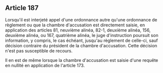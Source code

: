 Article 187
----
Lorsqu'il est interjeté appel d'une ordonnance autre qu'une ordonnance de
règlement ou que la chambre d'accusation est directement saisie, en application
des articles 81, neuvième alinéa, 82-1, deuxième alinéa, 156, deuxième alinéa,
ou 167, quatrième alinéa, le juge d'instruction poursuit son information, y
compris, le cas échéant, jusqu'au règlement de celle-ci, sauf décision contraire
du président de la chambre d'accusation. Cette décision n'est pas susceptible de
recours.

Il en est de même lorsque la chambre d'accusation est saisie d'une requête en
nullité en application de l'article 173.

